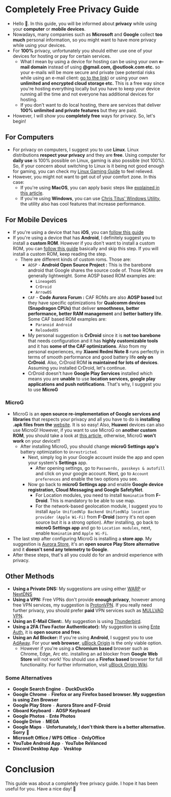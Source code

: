 # Completely Free Privacy Guide
- Hello 🤭. In this guide, you will be informed about **privacy** while using your **computer** or **mobile devices**.
- Nowadays, many companies such as **Microsoft** and **Google** collect **too much** personal information, so you might want to have more privacy while using your devices.
- For **100%** privacy, unfortunately you should either use one of your devices for hosting or pay for certain services.
  - What I mean by using a device for hosting can be using your own **e-mail domain** instead of using **@gmail.com, @outlook.com etc.** so your e-mails will be more secure and private (see potential risks while using an e-mail client: [go to the link](https://perception-point.io/guides/email-security/email-security-threats-solutions-8-critical-best-practices/#Common_Threats_to_Email_Security)) or using your own **unlimited and encrypted cloud storage etc.** This is a free way since you're hosting everything locally but you have to keep your device running all the time and not everyone has additional devices for hosting.
  - If you don't want to do local hosting, there are services that deliver **100% unlimited and private features** but they are paid.
- However, I will show you **completely free** ways for privacy. So, let's begin!
## For Computers
- For privacy on computers, I suggest you to use **Linux**. Linux distributions **respect your privacy** and they are **free**. Using computer for **daily use** is 100% possible on Linux, gaming is also possible (not 100%). So, if your concern about switching to Linux is it being not good enough for gaming, you can check my [Linux Gaming Guide](https://github.com/cutiepenguins/Linux-Gaming-Guide) to feel relieved.
- However, you might not want to get out of your comfort zone. In this case:
  - If you're using **MacOS**, you can apply basic steps like [explained in this article](https://www.practicalmoneyskills.com/en/resources/data_privacy/device-privacy-tips/How-Protect-Privacy-Mac.html).
  - If you're using **Windows**, you can use [Chris Titus' Windows Utility](https://github.com/ChrisTitusTech/winutil), the utility also has cool features that increase performance.
## For Mobile Devices
- If you're using a device that has **iOS**, you can [follow this guide](https://github.com/iPrivacyGuides/iOS-Privacy-Guide)
- If you're using a device that has **Android**, I definitely suggest you to install a **custom ROM**. However if you don't want to install a custom ROM, you can [follow this guide](https://veepn.com/blog/10-android-privacy-settings/) basically and skip this step. If you will install a custom ROM, keep reading the step.
  - There are different kinds of custom roms. Those are:
    - `AOSP` - **Android Open Source Project :** This is the barebone android that Google shares the source code of. Those ROMs are generally lightweight. Some AOSP based ROM examples are:
      - `LineageOS`
      - `CrDroid`
      - `ArrowOS`
    - `CAF` - **Code Aurora Forum :** CAF ROMs are also **AOSP based** but they have specific optimizations for **Qualcomm devices (Snapdragon CPUs)** that deliver **smoothness, better performance, better RAM management** and **better battery life**. Some CAF based ROM examples are:
      - `Paranoid Android`
      - `ReloadedOS`
    - My personal suggestion is **CrDroid** since it is **not too barebone** that needs configuration and it has **highly customizable tools** and it has **some of the CAF optimizations**. Also from my personal experiences, my **Xiaomi Redmi Note 8** runs perfectly in terms of smooth performance and good battery life **only on CrDroid**. Also, CrDroid ROM **is maintained for lots of devices**. Assuming you installed CrDroid, let's continue.
    - CrDroid doesn't have **Google Play Services** installed which means you are **unable** to use **location services, google play applications and push notifications**. That's why, I suggest you to use **MicroG**

### MicroG
- MicroG is an **open source re-implementation of Google services and libraries** that respects your privacy and all you have to do is **installing .apk files from the** [website](https://microg.org/download.html). It is so easy! Also, **Huawei** devices can also use MicroG! However, if you want to use MicroG on **another custom ROM**, you should take a look at [this article](https://github.com/microg/GmsCore/wiki/Signature-Spoofing), otherwise, MicroG **won't work** on your device!!!
  - After installing MicroG, you should change **microG Settings app's** battery optimization to `Unrestricted`.
    - Next, simply log in your Google account inside the app and open your system's **Settings** app.
      - After opening settings, go to `Passwords, passkeys & autofill` and click on your google account. Next, go to `Account preferences` and enable the two options you see.
    - Now go back to **microG Settings app** and enable **Google device registration, Cloud Messaging and Google SafetyNet**.
      - For Location modules, you need to install `Nominatim` from **F-Droid**. This is mandatory to be able to use map.
      - For the network-based geolocation module, I suggest you to install `Apple UnifiedNlp Backend UnifiedNlp location provider (Apple Wi-Fi)` from **F-Droid** (sorry it's not open source but it is a strong option). After installing, go back to **microG Settings app** and go to `Location modules`, next, enable `Nominatim` and `Apple Wi-Fi`.
- The last step after configuring MicroG is installing a **store app**. My suggestion is [Aurora Store](https://auroraoss.com/), it's an **open source Play Store alternative** and it **doesn't send any telemetry to Google**.
- After these steps, that's all you could do for an android experience with privacy.
## Other Methods 
- **Using a Private DNS:** My suggestions are using either [WARP](https://one.one.one.one/) or [NextDNS](https://nextdns.io/)
- **Using a VPN:** Free VPNs don't provide **enough privacy**, however among free VPN services, my suggestion is [ProtonVPN](https://protonvpn.com/). If you really need further privacy, you should prefer **paid** VPN services such as [MULLVAD VPN](https://mullvad.net/en).
- **Using an E-Mail Client:**. My suggestion is using [Thunderbird](https://www.thunderbird.net/en-US/).
- **Using a 2FA (Two Factor Authenticator):** My suggestion is using [Ente Auth](https://ente.io/auth/), it is **open source and free**.
- **Using an Ad Blocker:** If you're using **Android**, I suggest you to use [AdAway](https://f-droid.org/en/packages/org.adaway/). For your **web browser**, [uBlock Origin](https://ublockorigin.com/) is the only viable option.
  - However if you're using a **Chromium based** browser such as Chrome, Edge, Arc etc. installing an ad blocker from **Google Web Store** will not work! You should use a **Firefox based** browser for full functionality. For further information, visit [uBlock Origin Wiki](https://www.reddit.com/r/uBlockOrigin/wiki/index/).
### Some Alternatives
- **Google Search Engine** `-` **DuckDuckGo**
- **Google Chrome** `-` **Firefox or any Firefox based browser. My suggestion is using Zen Browser**
- **Google Play Store** `-` **Aurora Store and F-Droid**
- **Gboard Keyboard** `-` **AOSP Keyboard**
- **Google Photos** `-` **Ente Photos**
- **Google Drive** `-` **MEGA**
- **Google Maps** `-` **Unfortunately, I don't think there is a better alternative. Sorry** 🥺
- **Microsoft Office / WPS Office** `-` **OnlyOffice**
- **YouTube Android App** `-` **YouTube ReVanced**
- **Discord Desktop App** `-` **Vesktop**
# Conclusion
This guide was about a completely free privacy guide. I hope it has been useful for you. Have a nice day! 🐧
